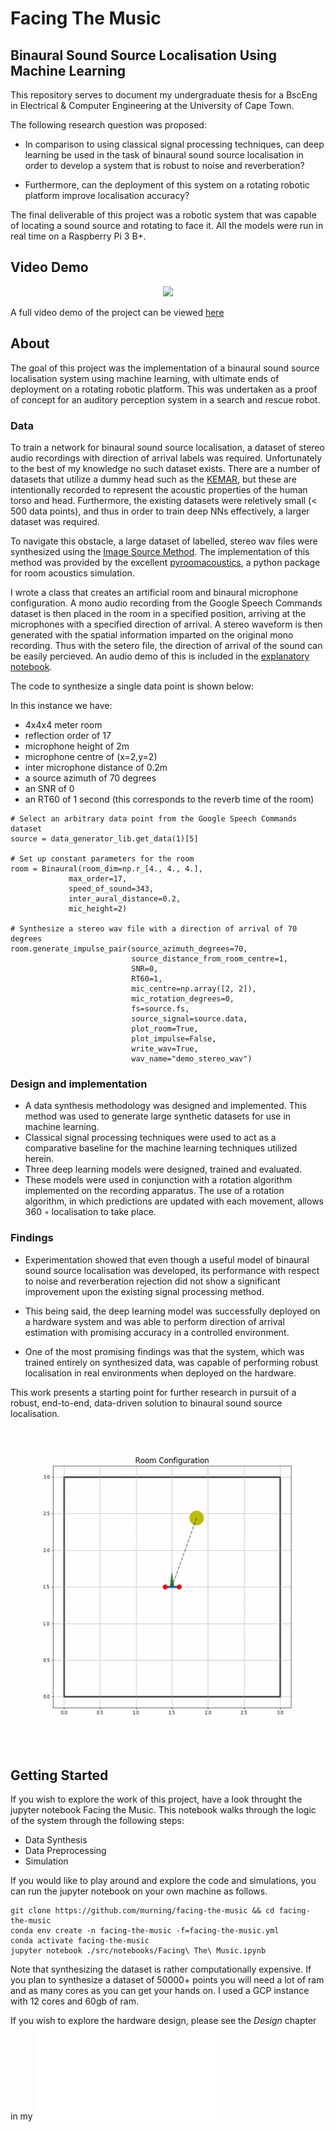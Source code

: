 Facing The Music
==============================

## Binaural Sound Source Localisation Using Machine Learning

This repository serves to document my undergraduate thesis for a BscEng in Electrical & Computer Engineering at the University of Cape Town. 

The following research question was proposed: 

* In comparison to using classical signal processing techniques, can deep learning
  be used in the task of binaural sound source localisation in order to
  develop a system that is robust to noise and reverberation? 
  
* Furthermore, can the deployment of this system on a rotating robotic platform improve localisation accuracy?


The final deliverable of this project was a robotic system that was capable of locating a sound source and rotating to face it. All the models were run in real time on a Raspberry Pi 3 B+. 

Video Demo
---------------

<p align="center">
  <img src=./images/demo.gif>
</p>

A full video demo of the project can be viewed [here](https://youtu.be/xl86-_YQZdM?t=185)
 

About
--------------

The goal of this project was the implementation of a binaural sound source localisation
system using machine learning, with ultimate ends of deployment on a rotating robotic
platform. This was undertaken as a proof of concept for an auditory perception system in a search and rescue robot. 

### Data

To train a network for binaural sound source localisation, a dataset of stereo audio recordings with direction of arrival labels was required. Unfortunately to the best of my knowledge no such dataset exists. There are a number of datasets that utilize a dummy head such as the [KEMAR](https://www.gras.dk/products/head-torso-simulators-kemar/product/733-45bb), but these are intentionally recorded to represent the acoustic properties of the human torso and head. Furthermore, the existing datasets were reletively small (< 500 data points), and thus in order to train deep NNs effectively, a larger dataset was required. 

To navigate this obstacle, a large dataset of labelled, stereo wav files were synthesized using the [Image Source Method](https://jontalle.web.engr.illinois.edu/uploads/537/Papers/Public/Allen/AllenBerkley79.pdf). The implementation of this method was provided by the excellent [pyroomacoustics](https://pyroomacoustics.readthedocs.io/en/pypi-release/), a python package for room acoustics simulation.

I wrote a class that creates an artificial room and binaural microphone configuration. A mono audio recording from the Google Speech Commands dataset is then placed in the room in a specified position, arriving at the microphones with a specified direction of arrival. A stereo waveform is then generated with the spatial information imparted on the original mono recording. Thus with the setero file, the direction of arrival of the sound can be easily percieved. An audio demo of this is included in the [explanatory notebook](./src/notebooks/).

The code to synthesize a single data point is shown below: 

In this instance we have:
  - 4x4x4 meter room
  - reflection order of 17
  - microphone height of 2m
  - microphone centre of (x=2,y=2)
  - inter microphone distance of 0.2m 
  - a source azimuth of 70 degrees
  - an SNR of 0
  - an RT60 of 1 second (this corresponds to the reverb time of the room)

```
# Select an arbitrary data point from the Google Speech Commands dataset
source = data_generator_lib.get_data(1)[5] 

# Set up constant parameters for the room 
room = Binaural(room_dim=np.r_[4., 4., 4.],
             max_order=17,
             speed_of_sound=343,
             inter_aural_distance=0.2,
             mic_height=2)

# Synthesize a stereo wav file with a direction of arrival of 70 degrees
room.generate_impulse_pair(source_azimuth_degrees=70,
                           source_distance_from_room_centre=1,
                           SNR=0,
                           RT60=1,
                           mic_centre=np.array([2, 2]),
                           mic_rotation_degrees=0,
                           fs=source.fs,
                           source_signal=source.data,
                           plot_room=True,
                           plot_impulse=False,
                           write_wav=True,
                           wav_name="demo_stereo_wav")
```


### Design and implementation

* A data synthesis methodology was designed and implemented. This method was used to generate large synthetic datasets for use    in machine learning. 
* Classical signal processing techniques were used to act as a comparative
  baseline for the machine learning techniques utilized herein.
* Three deep learning models were designed, trained and evaluated. 
* These models were used in conjunction with a rotation
  algorithm implemented on the recording apparatus. The use of a rotation algorithm,
  in which predictions are updated with each movement, allows 360 ◦ localisation to take
  place. 

### Findings

* Experimentation showed that even though a useful model of binaural sound
  source localisation was developed, its performance with respect to noise and reverberation
rejection did not show a significant improvement upon the existing signal processing
method. 

* This being said, the deep learning model was successfully deployed on a hardware
system and was able to perform direction of arrival estimation with promising accuracy
in a controlled environment. 

* One of the most promising findings was that the system, which was trained entirely on synthesized data, was capable of    performing robust localisation in real environments when deployed on the hardware. 

This work presents a starting point for further research in pursuit of a robust, end-to-end, data-driven solution to binaural sound source localisation.

<p align="center">
  <img src=./images/rotating.gif width="512" height="512">
</p>

Getting Started
--------------------

If you wish to explore the work of this project, have a look throught the jupyter notebook Facing the Music. This notebook
walks through the logic of the system through the following steps:

* Data Synthesis
* Data Preprocessing
* Simulation

If you would like to play around and explore the code and simulations, you can run the jupyter notebook on your own 
machine as follows. 

```
git clone https://github.com/murning/facing-the-music && cd facing-the-music
conda env create -n facing-the-music -f=facing-the-music.yml
conda activate facing-the-music
jupyter notebook ./src/notebooks/Facing\ The\ Music.ipynb
```

Note that synthesizing the dataset is rather computationally expensive. If you plan to synthesize a dataset of 50000+ points you will need a lot of ram and as many cores as you can get your hands on. I used a GCP instance with 12 cores and 60gb of ram.

If you wish to explore the hardware design, please see the *Design* chapter in my ![thesis](./report/undergraduate_thesis_kevin_murning.pdf)


